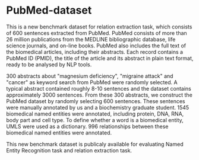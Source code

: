 # PubMed-dataset
This is a new benchmark dataset for relation extraction task, which consists of 600 sentences extracted from PubMed. PubMed consists of more than 26 million publications from the MEDLINE bibliographic database, life science journals, and on-line books. PubMed also includes the full text of the biomedical articles, including their abstracts. Each record contains a PubMed ID (PMID), the title of the article and its abstract in plain text format, ready to be analysed by NLP tools. 

300 abstracts about "magnesium deficiency", "migraine attack" and "cancer" as keyword search from PubMed were randomly selected. A typical abstract contained roughly 8-10 sentences and the dataset contains approximately 3000 sentences. From these 300 abstracts, we construct the PubMed dataset by randomly selecting 600 sentences. These sentences were manually annotated by us and a biochemistry graduate student. 1545 biomedical named entities were annotated, including protein, DNA, RNA, body part and cell type. To define whether a word is a biomedical entity, UMLS were used as a dictionary. 996 relationships between these biomedical named entities were annotated.

This new benchmark dataset is publicaly available for evaluating Named Entity Recognition task and relation extraction task.

